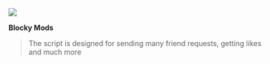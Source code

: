 ![](http://staticgs.sandboxol.com/sandbox/avatar/1715616787306190.jpg)

**Blocky Mods**
> The script is designed for sending many friend requests, getting likes and much more
